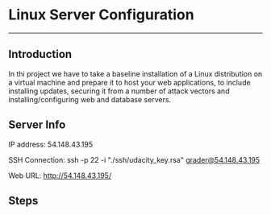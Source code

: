 # Linux Server Configuration

---

## Introduction

In thi project we have to take a baseline installation of a Linux distribution on a virtual machine and prepare it to host your web applications, to include installing updates, securing it from a number of attack vectors and installing/configuring web and database servers.

## Server Info

IP address: 54.148.43.195


SSH Connection: ssh -p 22 -i "./ssh/udacity_key.rsa" grader@54.148.43.195


Web URL: http://54.148.43.195/

## Steps
